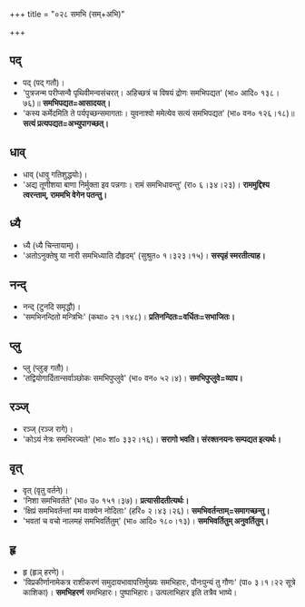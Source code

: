 +++
title = "०२८ समभि (सम्+अभि)"

+++

## पद्
- पद् (पद् गतौ)।
- 'पुत्रजन्म परीप्सन्वै पृथिवीमन्वसंचरत्। अहिच्छत्रं च विषयं द्रोणः समभिपद्यत' (भा० आदि० १३८।७६)॥ **समभिपद्यत=आसादयत्।**
- 'कस्य कर्मेदमिति ते पर्यपृच्छन्समागताः। युवनाश्वो ममेत्येव सत्यं समभिपद्यत' (भा० वन० १२६।१८)॥ **सत्यं प्रत्यपद्यत=अभ्युपागच्छत्।**

## धाव्
- धाव् (धावु गतिशुद्धयोः)।
- 'अद्य तूणीशया बाणा निर्मुक्ता इव पन्नगाः। रामं समभिधावन्तु' (रा० ६।३४।२३)। **राममुद्दिश्य त्वरन्ताम्, राममभि वेगेन पतन्तु।**

## ध्यै
- ध्यै (ध्यै चिन्तायाम्)।
- 'अतोऽनुक्तेषु या नारी समभिध्याति दौहृदम्' (सुश्रुत० १।३२३।१५)। **सस्पृहं स्मरतीत्याह।**

## नन्द्
- नन्द् (टुनदि समृद्धौ)।
- 'समभिनन्दितो मन्त्रिभिः' (कथा० २१।१४८)। **प्रतिनन्दितः=वर्धितः=सभाजितः।**

## प्लु
- प्लु (प्लुङ् गतौ)।
- 'तद्वियोगार्दितान्सर्वाञ्छोकः समभिपुप्लुवे' (भा० वन० ५२।४)। **समभिपुप्लुवे=व्याप।**

## रञ्ज्
- रञ्ज् (रञ्ज रागे)।
- 'कोऽयं नेत्रः समभिरज्यते' (भा० शां० ३३२।१६)। **सरागो भवति। संरक्तनयनः सम्पद्यत इत्यर्थः।**

## वृत्
- वृत् (वृतु वर्तने)।
- 'निशा समभिवर्तते' (भा० उ० १५१।३७)। **प्रत्यासीदतीत्यर्थः।**
- 'क्षिप्रं समभिवर्तन्तां मम वाक्येन नोदिताः' (हरि० २।४३।२६)। **समभिवर्तन्ताम्=समागच्छन्तु।**
- 'भवतां च वचो नालमहं समभिवर्तितुम्' (भा० आदि० १८०।१३)। **समभिवर्तितुम् अनुवर्तितुम्।**

## हृ
- हृ (हृञ् हरणे)।
- 'विप्रकीर्णानामेकत्र राशीकरणं समुदायभावापत्तिर्मुख्यः समभिहारः, पौनःपुन्यं तु गौणः' (पा० ३।१।२२ सूत्रे काशिका)। **समभिहरणं** समभिहारः। पुष्पाभिहारः। उत्पलाभिहार इति तत्रैव भाष्ये।

